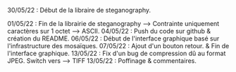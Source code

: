 30/05/22 : Début de la libraire de steganography.  

01/05/22 : Fin de la librairie de steganography --> Contrainte uniquement caractères sur 1 octet --> ASCII.
04/05/22 : Push du code sur github & création du README.
06/05/22 : Début de l'interface graphique basé sur l'infrastructure des mosaïques.
07/05/22 : Ajout d'un bouton retour. & Fin de l'interface graphique.
13/05/22 : Fix d'un bug de compression dû au format JPEG. Switch vers --> TIFF
13/05/22 : Poffinage & commentaires.
